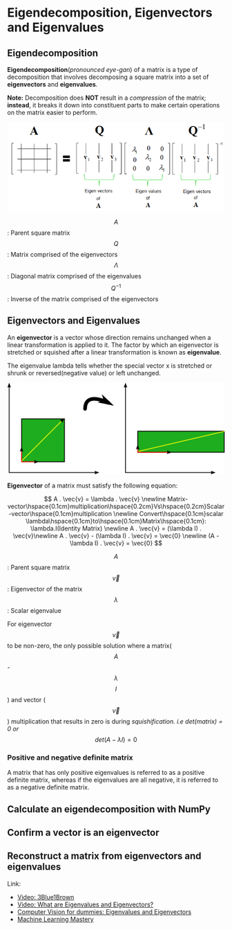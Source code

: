 # Eigendecomposition, Eigenvectors and Eigenvalues

## Eigendecomposition

**Eigendecomposition**\(_pronounced eye-gan_\) of a matrix is a type of decomposition that involves decomposing a square matrix into a set of **eigenvectors** and **eigenvalues**.

**Note:** Decomposition does **NOT** result in a _compression_ of the matrix; **instead**, it breaks it down into constituent parts to make certain operations on the matrix easier to perform.

![](../../.gitbook/assets/eigendecomposition.png)

$$A$$ : Parent square matrix  
$$Q$$ : Matrix comprised of the eigenvectors  
$$\Lambda$$: Diagonal matrix comprised of the eigenvalues  
$$Q^{-1}$$: Inverse of the matrix comprised of the eigenvectors

## Eigenvectors and Eigenvalues

An **eigenvector** is a vector whose direction remains unchanged when a linear transformation is applied to it. The factor by which an eigenvector is stretched or squished after a linear transformation is known as **eigenvalue**.

The eigenvalue lambda tells whether the special vector x is stretched or shrunk or reversed\(negative value\) or left unchanged.

![Eigenvectors \(red\) do not change direction when a linear transformation is applied to them](../../.gitbook/assets/eigenvectors.png)

**Eigenvector** of a matrix must satisfy the following equation:

$$
A . \vec{v} = \lambda . \vec{v}
\newline
Matrix-vector\hspace{0.1cm}multiplication\hspace{0.2cm}Vs\hspace{0.2cm}Scalar-vector\hspace{0.1cm}multiplication
\newline
Convert\hspace{0.1cm}scalar \lambda\hspace{0.1cm}to\hspace{0.1cm}Matrix\hspace{0.1cm}: \lambda.I(Identity Matrix)
\newline
A . \vec{v} = (\lambda I) . \vec{v}\newline
A . \vec{v} - (\lambda I) . \vec{v} = \vec{0}
\newline
(A - \lambda I) . \vec{v} = \vec{0}
$$

$$A$$ : Parent square matrix  
$$\vec{v}$$ : Eigenvector of the matrix  
$$\lambda$$: Scalar eigenvalue

For eigenvector $$\vec{v}$$ to be non-zero, the only possible solution where a matrix\($$A$$-$$\lambda$$$$I$$\) and vector \($$\vec{v}$$\) multiplication that results in zero is during _squishification. i.e det\(matrix\) = 0 or_  $$det(A - \lambda I) = 0$$ 

### **Positive and negative definite matrix**

A matrix that has only positive eigenvalues is referred to as a positive definite matrix, whereas if the eigenvalues are all negative, it is referred to as a negative definite matrix.

## Calculate an eigendecomposition with NumPy

## Confirm a vector is an eigenvector

## Reconstruct a matrix from eigenvectors and eigenvalues



Link:

* [Video: 3Blue1Brown](https://www.youtube.com/watch?v=PFDu9oVAE-g)
* [Video: What are Eigenvalues and Eigenvectors?](https://www.coursera.org/lecture/linear-algebra-machine-learning/what-are-eigenvalues-and-eigenvectors-oPBNY)
* [Computer Vision for dummies: Eigenvalues and Eigenvectors](http://www.visiondummy.com/2014/03/eigenvalues-eigenvectors/)
* [Machine Learning Mastery](https://machinelearningmastery.com/introduction-to-eigendecomposition-eigenvalues-and-eigenvectors/)

